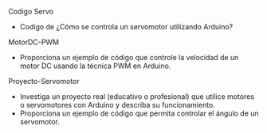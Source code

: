 Codigo Servo
- Codigo de ¿Cómo se controla un servomotor utilizando Arduino?  

MotorDC-PWM
- Proporciona un ejemplo de código que controle la velocidad de un motor DC usando la técnica PWM en Arduino.

Proyecto-Servomotor
- Investiga un proyecto real (educativo o profesional) que utilice motores o servomotores con Arduino y describa su funcionamiento.
- Proporciona un ejemplo de código que permita controlar el ángulo de un servomotor. 
